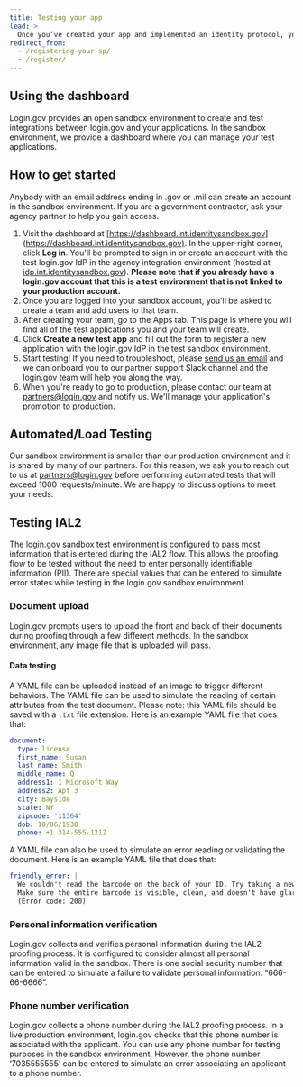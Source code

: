 ```yaml
---
title: Testing your app
lead: >
  Once you’ve created your app and implemented an identity protocol, you can now register it in the test environment dashboard and start testing.
redirect_from:
  - /registering-your-sp/
  - /register/
---
```


## Using the dashboard

Login.gov provides an open sandbox environment to create and test integrations between login.gov and your applications. In the sandbox environment, we provide a dashboard where you can manage your test applications.

## How to get started

Anybody with an email address ending in .gov or .mil can create an account in the sandbox environment. If you are a government contractor, ask your agency partner to help you gain access.

1. Visit the dashboard at [https://dashboard.int.identitysandbox.gov](https://dashboard.int.identitysandbox.gov). In the upper-right corner, click **Log in**. You'll be prompted to sign in or create an account with the test login.gov IdP in the agency integration environment (hosted at [idp.int.identitysandbox.gov](https://idp.int.identitysandbox.gov)). **Please note that if you already have a login.gov account that this is a test environment that is not linked to your production account.**
2. Once you are logged into your sandbox account, you'll be asked to create a team and add users to that team.
3. After creating your team, go to the Apps tab. This page is where you will find all of the test applications you and your team will create.
4. Click **Create a new test app** and fill out the form to register a new application with the login.gov IdP in the test sandbox environment.
5. Start testing! If you need to troubleshoot, please [send us an email](mailto:partners@login.gov) and we can onboard you to our partner support Slack channel and the login.gov team will help you along the way.
6. When you're ready to go to production, please contact our team at [partners@login.gov](mailto:partners@login.gov) and notify us. We'll manage your application's promotion to production.

## Automated/Load Testing

Our sandbox environment is smaller than our production environment and it is shared by many of our partners. For this reason, we ask you to reach out to us at partners@login.gov before performing automated tests that will exceed 1000 requests/minute. We are happy to discuss options to meet your needs.

## Testing IAL2

The login.gov sandbox test environment is configured to pass most information that is entered during the IAL2 flow. This allows the proofing flow to be tested without the need to enter personally identifiable information (PII). There are special values that can be entered to simulate error states while testing in the login.gov sandbox environment.

### Document upload

Login.gov prompts users to upload the front and back of their documents during proofing through a few different methods. In the sandbox environment, any image file that is uploaded will pass.

#### Data testing

A YAML file can be uploaded instead of an image to trigger different behaviors. The YAML file can be used to simulate the reading of certain attributes from the test document. Please note: this YAML file should be saved with a `.txt` file extension. Here is an example YAML file that does that:

```yaml
document:
  type: license
  first_name: Susan
  last_name: Smith
  middle_name: Q
  address1: 1 Microsoft Way
  address2: Apt 3
  city: Bayside
  state: NY
  zipcode: '11364'
  dob: 10/06/1938
  phone: +1 314-555-1212
```

A YAML file can also be used to simulate an error reading or validating the document. Here is an example YAML file that does that:

```yaml
friendly_error: |
  We couldn't read the barcode on the back of your ID. Try taking a new picture.
  Make sure the entire barcode is visible, clean, and doesn't have glares.
  (Error code: 200)
```

### Personal information verification

Login.gov collects and verifies personal information during the IAL2 proofing process. It is configured to consider almost all personal information valid in the sandbox. There is one social security number that can be entered to simulate a failure to validate personal information: “666-66-6666”.

### Phone number verification

Login.gov collects a phone number during the IAL2 proofing process. In a live production environment, login.gov checks that this phone number is associated with the applicant. You can use any phone number for testing purposes in the sandbox environment. However, the phone number ‘7035555555’ can be entered to simulate an error associating an applicant to a phone number.
